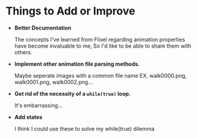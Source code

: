 # Things to Add or Improve

- **Better Documentation**

    The concepts I've learned from
    Flixel regarding animation properties have become invaluable to me,
    So I'd like to be able to share them with others.

- **Implement other animation file parsing methods.**

    Maybe seperate images with a common file name
    EX. walk0000.png, walk0001.png, walk0002.png...

- **Get rid of the necessity of a `while(true)` loop.**

    It's embarrassing...

- **Add states**

    I think I could use these to solve my while(true) dilemma